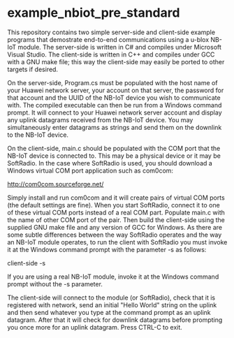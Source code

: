# example_nbiot_pre_standard

This repository contains two simple server-side and client-side example programs that demostrate end-to-end communications using a u-blox NB-IoT module.  The server-side is written in C# and compiles under Microsoft Visual Studio.  The client-side is written in C++ and compiles under GCC with a GNU make file; this way the client-side may easily be ported to other targets if desired.

On the server-side, Program.cs must be populated with the host name of your Huawei network server, your account on that server, the password for that account and the UUID of the NB-IoT device you wish to communicate with.  The compiled executable can then be run from a Windows command prompt.  It will connect to your Huawei network server account and display any uplink datagrams received from the NB-IoT device. You may simultaneously enter datagrams as strings and send them on the downlink to the NB-IoT device.

On the client-side, main.c should be populated with the COM port that the NB-IoT device is connected to.  This may be a physical device or it may be SoftRadio.  In the case where SoftRadio is used, you should download a Windows virtual COM port application such as com0com:

http://com0com.sourceforge.net/

Simply install and run com0com and it will create pairs of virtual COM ports (the default settings are fine).  When you start SoftRadio, connect it to one of these virtual COM ports instead of a real COM part.  Populate main.c with the name of other COM port of the pair.  Then build the client-side using the supplied GNU make file and any version of GCC for Windows.  As there are some subtle differences between the way SoftRadio operates and the way an NB-IoT module operates, to run the client with SoftRadio you must invoke it at the Windows command prompt with the parameter -s as follows:

client-side -s

If you are using a real NB-IoT module, invoke it at the Windows command prompt without the -s parameter.

The client-side will connect to the module (or SoftRadio), check that it is registered with network, send an initial "Hello World" string on the uplink and then send whatever you type at the command prompt as an uplink datagram.  After that it will check for downlink datagrams before prompting you once more for an uplink datagram.  Press CTRL-C to exit.
